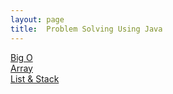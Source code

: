 ```yaml
---
layout: page
title:  Problem Solving Using Java 
---
```

[Big O](Chapter01.md)  
[Array](Chapter02.md)  
[List & Stack](Chapter03.md)  
